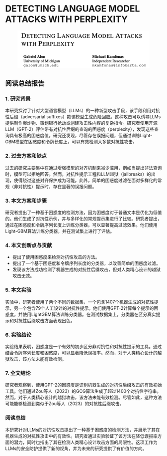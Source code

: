 # DETECTING LANGUAGE MODEL ATTACKS WITH PERPLEXITY

<figure><img src="../.gitbook/assets/image (9).png" alt=""><figcaption></figcaption></figure>

## 阅读总结报告

### 1. 研究背景

本研究探讨了针对大型语言模型（LLMs）的一种新型攻击手段，该手段利用对抗性后缀（adversarial suffixes）欺骗模型生成危险回应。这种攻击可以诱导LLMs提供制作爆炸物、策划银行抢劫或创建攻击性内容的复杂指令。研究者使用开源LLM（GPT-2）评估带有对抗性后缀的查询的困惑度（perplexity），发现这些查询具有极高的困惑度值。研究还发现，尽管存在误报问题，但通过训练Light-GBM模型在困惑度和令牌长度上，可以有效检测大多数对抗性攻击。

### 2. 过去方案和缺点

过去的研究主要集中在通过增强模型的对齐机制来减少滥用，例如当提出非法查询时，模型可以拒绝回答。然而，对抗性提示工程和LLM越狱（jailbreaks）的出现，使得绕过这些对齐保护成为可能。此外，简单的困惑度过滤在面对多样化的常规（非对抗性）提示时，存在显著的误报问题。

### 3. 本文方案和步骤

研究者提出了一种基于困惑度的检测方法，因为困惑度对于普通文本是优化为低值的。他们生成了对抗性示例，并与多样化的常规提示集进行了比较。研究者提出，通过在困惑度和令牌序列长度上训练分类器，可以显著提高过滤效果。他们使用Light-GBM算法训练分类器，并在测试集上进行了评估。

### 4. 本文创新点与贡献

* 提出了使用困惑度来检测对抗性攻击的方法。
* 提出了一个基于困惑度和令牌序列长度的分类器，以改善简单的困惑度过滤。
* 发现该方法成功检测了机器生成的对抗性后缀攻击，但对人类精心设计的越狱攻击无效。

### 5. 本文实验

实验中，研究者使用了两个不同的数据集，一个包含1407个机器生成的对抗性提示，另一个包含79个人工设计的对抗性提示。他们使用GPT-2计算每个提示的困惑度，并使用LightGBM算法训练分类器。在测试数据集上，分类器在区分真实提示和对抗性后缀攻击方面表现出色。

### 6. 实验结论

实验结果表明，困惑度是一个有效的初步区分非对抗性和对抗性提示的工具。通过结合令牌序列长度和困惑度，可以显著降低误报率。然而，对于人类精心设计的越狱攻击，该方法未能有效检测。

### 7. 全文结论

研究者观察到，使用GPT-2的困惑度是识别机器生成的对抗性后缀攻击的有效初始工具。他们通过Zou等人（2023）的GCG算法生成了超过1400个对抗性字符串。然而，对于人类精心设计的越狱攻击，该方法未能有效检测。尽管如此，这种方法可能能够检测到类似于Zou等人（2023）的对抗性后缀攻击。

### 阅读总结

本研究针对LLMs的对抗性攻击提出了一种基于困惑度的检测方法，并展示了其在机器生成的对抗性攻击中的有效性。研究者通过实验验证了该方法在降低误报率方面的潜力，同时也指出了其在检测人类精心设计攻击方面的局限性。这项工作为LLMs的安全防护提供了新的视角，并为未来的研究提供了有价值的方向。

